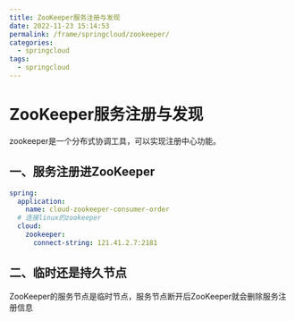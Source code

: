 ```yaml
---
title: ZooKeeper服务注册与发现
date: 2022-11-23 15:14:53
permalink: /frame/springcloud/zookeeper/
categories:
  - springcloud
tags:
  - springcloud
---
```


# ZooKeeper服务注册与发现

zookeeper是一个分布式协调工具，可以实现注册中心功能。

## 一、服务注册进ZooKeeper

```yml
spring:
  application:
    name: cloud-zookeeper-consumer-order
  # 连接linux的zookeeper
  cloud:
    zookeeper:
      connect-string: 121.41.2.7:2181
```

## 二、临时还是持久节点

ZooKeeper的服务节点是临时节点，服务节点断开后ZooKeeper就会删除服务注册信息